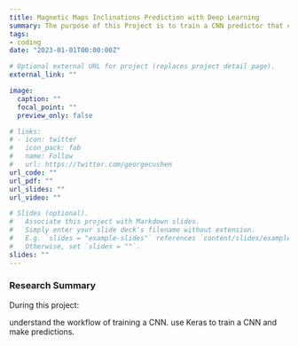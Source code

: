 ```yaml
---
title: Magnetic Maps Inclinations Prediction with Deep Learning 
summary: The purpose of this Project is to train a CNN predictor that can predict inclinations of the magnetization of a source body in the subsurface, given a magnetic data map.
tags:
- coding
date: "2023-01-01T00:00:00Z"

# Optional external URL for project (replaces project detail page).
external_link: ""

image:
  caption: ""
  focal_point: ""
  preview_only: false

# links:
# - icon: twitter
#   icon_pack: fab
#   name: Follow
#   url: https://twitter.com/georgecushen
url_code: ""
url_pdf: ""
url_slides: ""
url_video: ""

# Slides (optional).
#   Associate this project with Markdown slides.
#   Simply enter your slide deck's filename without extension.
#   E.g. `slides = "example-slides"` references `content/slides/example-slides.md`.
#   Otherwise, set `slides = ""`.
slides: ""
---
```



### Research Summary
During this project:

understand the workflow of training a CNN.
use Keras to train a CNN and make predictions.


